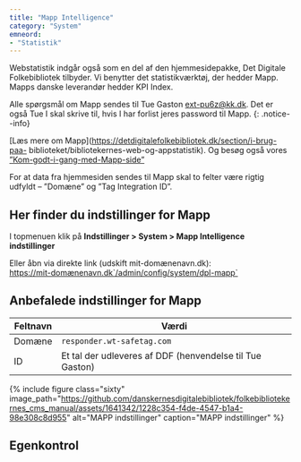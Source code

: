 ```yaml
---
title: "Mapp Intelligence"
category: "System"
emneord: 
- "Statistik"
---
```

Webstatistik indgår også som en del af den hjemmesidepakke, Det Digitale Folkebibliotek tilbyder. Vi benytter det statistikværktøj, der hedder Mapp. Mapps danske leverandør hedder KPI Index.

Alle spørgsmål om Mapp sendes til Tue Gaston [ext-pu6z@kk.dk](mailto:ext-pu6z@kk.dk). Det er også Tue I skal
skrive til, hvis I har forlist jeres password til Mapp.
{: .notice--info}

[Læs mere om Mapp](https://detdigitalefolkebibliotek.dk/section/i-brug-paa-
biblioteket/bibliotekernes-web-og-appstatistik). Og besøg også vores [”Kom-godt-i-gang-med-Mapp-side”](https://detdigitalefolkebibliotek.dk/node/103)

For at data fra hjemmesiden sendes til Mapp skal to felter være rigtig udfyldt – ”Domæne” og ”Tag
Integration ID”.

## Her finder du indstillinger for Mapp
I topmenuen klik på **Indstillinger > System > Mapp Intelligence indstillinger**

Eller åbn via direkte link (udskift mit-domænenavn.dk):\
https://mit-domænenavn.dk`/admin/config/system/dpl-mapp`


## Anbefalede indstillinger for Mapp

|Feltnavn|Værdi|
|---|---|
|Domæne|`responder.wt-safetag.com`|
|ID|Et tal der udleveres af DDF (henvendelse til Tue Gaston)|

{% include figure class="sixty" image_path="https://github.com/danskernesdigitalebibliotek/folkebibliotekernes_cms_manual/assets/1641342/1228c354-f4de-4547-b1a4-98e308c8d955" alt="MAPP indstillinger" caption="MAPP indstillinger" %} 

## Egenkontrol
